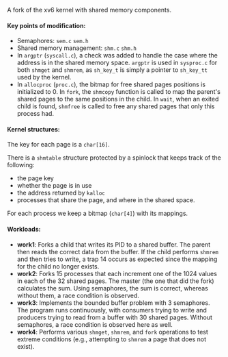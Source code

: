 A fork of the xv6 kernel with shared memory components.

#### Key points of modification:
- Semaphores: `sem.c` `sem.h`
- Shared memory management: `shm.c` `shm.h`
- In `argptr` (`syscall.c`), a check was added to handle the case where the address is in the shared memory space. `argptr` is used in `sysproc.c` for both `shmget` and `shmrem`, as `sh_key_t` is simply a pointer to `sh_key_tt` used by the kernel.
- In `allocproc` (`proc.c`), the bitmap for free shared pages positions is initialized to 0. In `fork`, the `shmcopy` function is called to map the parent's shared pages to the same positions in the child. In `wait`, when an exited child is found, `shmfree` is called to free any shared pages that only this process had.

#### Kernel structures:
The key for each page is a `char[16]`.

There is a `shmtable` structure protected by a spinlock that keeps track of the following:
- the page key
- whether the page is in use
- the address returned by `kalloc`
- processes that share the page, and where in the shared space.

For each process we keep a bitmap (`char[4]`) with its mappings.

#### Workloads:
- **work1**:
  Forks a child that writes its PID to a shared buffer. The parent then reads the correct data from the buffer. If the child performs `shmrem` and then tries to write, a trap 14 occurs as expected since the mapping for the child no longer exists.
- **work2**:
  Forks 15 processes that each increment one of the 1024 values in each of the 32 shared pages. The master (the one that did the fork) calculates the sum. Using semaphores, the sum is correct, whereas without them, a race condition is observed.
- **work3**:
  Implements the bounded buffer problem with 3 semaphores. The program runs continuously, with consumers trying to write and producers trying to read from a buffer with 30 shared pages. Without semaphores, a race condition is observed here as well.
- **work4**:
  Performs various `shmget`, `shmrem`, and `fork` operations to test extreme conditions (e.g., attempting to `shmrem` a page that does not exist).
